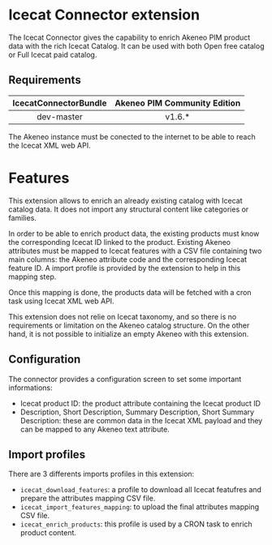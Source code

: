 # Icecat Connector extension

The Icecat Connector gives the capability to enrich Akeneo PIM product data with the rich Icecat Catalog. It can be used with both Open free catalog or Full Icecat paid catalog.

## Requirements

| IcecatConnectorBundle | Akeneo PIM Community Edition |
|:---------------------:|:----------------------------:|
| dev-master            | v1.6.*                       |

The Akeneo instance must be conected to the internet to be able to reach the Icecat XML web API.

# Features

This extension allows to enrich an already existing catalog with Icecat catalog data. It does not import any structural content like categories or families.

In order to be able to enrich product data, the existing products must know the corresponding Icecat ID linked to the product.
Existing Akeneo attributes must be mapped to Icecat features with a CSV file containing two main columns: the Akeneo attribute code and the corresponding Icecat feature ID. A import profile is provided by the extension to help in this mapping step.

Once this mapping is done, the products data will be fetched with a cron task using Icecat XML web API.

This extension does not relie on Icecat taxonomy, and so there is no requirements or limitation on the Akeneo catalog structure.
On the other hand, it is not possible to initialize an empty Akeneo with this extension.

## Configuration

The connector provides a configuration screen to set some important informations:
- Icecat product ID: the product attribute containing the Icecat product ID
- Description, Short Description, Summary Description, Short Summary Description: these are common data in the Icecat XML payload and they can be mapped to any Akeneo text attribute.

## Import profiles

There are 3 differents imports profiles in this extension:
- `icecat_download_features`: a profile to download all Icecat featufres and prepare the attributes mapping CSV file.
- `icecat_import_features_mapping`: to upload the final attributes mapping CSV file.
- `icecat_enrich_products`: this profile is used by a CRON task to enrich product content.
